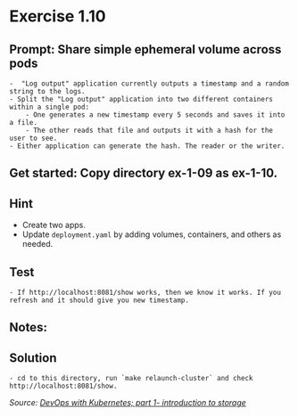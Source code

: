 # Exercise 1.10
## Prompt: Share simple ephemeral volume across pods
    -  "Log output" application currently outputs a timestamp and a random string to the logs.
    - Split the "Log output" application into two different containers within a single pod:
        - One generates a new timestamp every 5 seconds and saves it into a file.
        - The other reads that file and outputs it with a hash for the user to see.
    - Either application can generate the hash. The reader or the writer.

## Get started: Copy directory ex-1-09 as ex-1-10.
## Hint
- Create two apps.
- Update `deployment.yaml` by adding volumes, containers, and others as needed.

## Test
    - If http://localhost:8081/show works, then we know it works. If you refresh and it should give you new timestamp.

## Notes:

## Solution
    - cd to this directory, run `make relaunch-cluster` and check http://localhost:8081/show.

<i>Source: [DevOps with Kubernetes; part 1- introduction to storage](https://devopswithkubernetes.com/part-1/4-introduction-to-storage)</i>